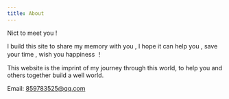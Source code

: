 ```yaml
---
title: About
---
```



Nict to meet you ! 

I build this site to share my memory with you , I hope it can help you , save your time , wish you happiness ！  

This website is the imprint of my journey through this world, to help you and others together build a well world.

Email:  859783525@qq.com 